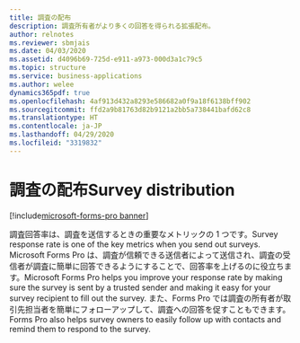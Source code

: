 ```yaml
---
title: 調査の配布
description: 調査所有者がより多くの回答を得られる拡張配布。
author: relnotes
ms.reviewer: sbmjais
ms.date: 04/03/2020
ms.assetid: d4096b69-725d-e911-a973-000d3a1c79c5
ms.topic: structure
ms.service: business-applications
ms.author: welee
dynamics365pdf: true
ms.openlocfilehash: 4af913d432a8293e586682a0f9a18f6138bff902
ms.sourcegitcommit: ffd2a9b81763d82b9121a2bb5a738441bafd62c8
ms.translationtype: HT
ms.contentlocale: ja-JP
ms.lasthandoff: 04/29/2020
ms.locfileid: "3319832"
---
```

# <a name="survey-distribution"></a><span data-ttu-id="51e1d-103">調査の配布</span><span class="sxs-lookup"><span data-stu-id="51e1d-103">Survey distribution</span></span>

[!include[microsoft-forms-pro banner](../includes/microsoft-forms-pro.md)]

<!--structure start-->
<span data-ttu-id="51e1d-104">調査回答率は、調査を送信するときの重要なメトリックの 1 つです。</span><span class="sxs-lookup"><span data-stu-id="51e1d-104">Survey response rate is one of the key metrics when you send out surveys.</span></span> <span data-ttu-id="51e1d-105">Microsoft Forms Pro は、調査が信頼できる送信者によって送信され、調査の受信者が調査に簡単に回答できるようにすることで、回答率を上げるのに役立ちます。</span><span class="sxs-lookup"><span data-stu-id="51e1d-105">Microsoft Forms Pro helps you improve your response rate by making sure the survey is sent by a trusted sender and making it easy for your survey recipient to fill out the survey.</span></span> <span data-ttu-id="51e1d-106">また、Forms Pro では調査の所有者が取引先担当者を簡単にフォローアップして、調査への回答を促すこともできます。</span><span class="sxs-lookup"><span data-stu-id="51e1d-106">Forms Pro also helps survey owners to easily follow up with contacts and remind them to respond to the survey.</span></span>
<!--structure end-->



